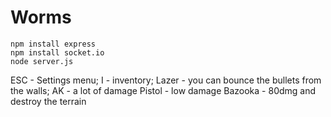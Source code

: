 # Worms
``` 
npm install express
npm install socket.io
node server.js
```
ESC - Settings menu;
I - inventory;
Lazer - you can bounce the bullets from the walls;
AK - a lot of damage
Pistol - low damage
Bazooka - 80dmg and destroy the terrain
